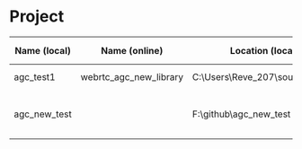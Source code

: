 # Project
| Name (local) | Name (online) | Location (local) | Location (online) | Source | Comment |
| --------------- | --------------- | --------------- | ------------- | ------ | -------- |
| agc_test1  | webrtc_agc_new_library  | C:\Users\Reve_207\source\repos\  | gitlab | [Link](https://github.com/cpuimage/WebRTC_AGC) | Buidling dll |
| agc_new_test  |   | F:\github\agc_new_test |  | [Link](https://github.com/cpuimage/WebRTC_AGC)  | Running c++ locally in vs code |
